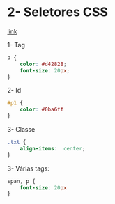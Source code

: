 # 2- Seletores CSS

[link](http://cfbcursos.com.br/css3-2-seletores-css/)

1- Tag

```css
p {
    color: #d42828;
    font-size: 20px;
}
```

2- Id

```css
#p1 {
    color: #0ba6ff
}
```

3- Classe 

```css
.txt {
    align-items:  center;
}
```

3- Várias tags: 

```css
span, p {
    font-size: 20px
}
```